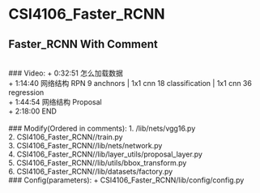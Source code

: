 # CSI4106_Faster_RCNN
## Faster_RCNN With Comment
</br>
### Video:
+ 0:32:51 怎么加载数据</br>
+ 1:14:40 网络结构 RPN 9 anchnors | 1x1 cnn 18 classification | 1x1 cnn 36 regression</br>
+ 1:44:54 网络结构 Proposal</br>
+ 2:18:00 END</br>
<br>
### Modify(Ordered in comments):
1. /lib/nets/vgg16.py</br>
2. CSI4106_Faster_RCNN//train.py</br>
3. CSI4106_Faster_RCNN//lib/nets/network.py </br>
4. CSI4106_Faster_RCNN//lib/layer_utils/proposal_layer.py </br>
5. CSI4106_Faster_RCNN//lib/utils/bbox_transform.py</br>
6. CSI4106_Faster_RCNN//lib/datasets/factory.py </br>
### Config(parameters):
+ CSI4106_Faster_RCNN/lib/config/config.py </br>
